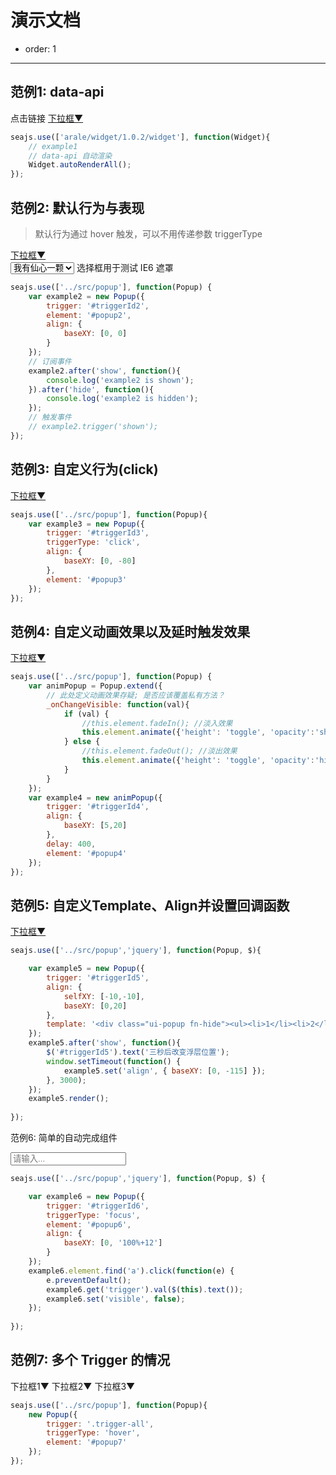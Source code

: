 # 演示文档

- order: 1

------------

<style>
    .fn-hide, .ui-popup {
        display: none;
    }
    .ui-popup {
        border: 1px solid #CCC;
        padding: 3px 5px;
        background: #EEE;
        margin: 0;
    }
    .ui-popup ul {
        margin: 0;
    }
    .ui-popup li {
        list-style: none;
    }
</style>

## 范例1: data-api

<div class="popup">
    点击链接
    <a href="#popup1" id="triggerId1">下拉框<span class="icon">▼</span></a>
    <ul class="ui-popup" id="popup1" data-widget="../src/popup" data-trigger="#triggerId1" data-trigger-type="click">
        <li><a href="http://aralejs.org#1">内容1</a></li>
        <li><a href="http://aralejs.org#2">内容2</a></li>
        <li><a href="http://aralejs.org#3">内容3</a></li>
        <li><a href="http://aralejs.org#4">内容4</a></li>
    </ul>
</div>

````javascript
seajs.use(['arale/widget/1.0.2/widget'], function(Widget){
    // example1
    // data-api 自动渲染
    Widget.autoRenderAll();
});
````

## 范例2: 默认行为与表现

> 默认行为通过 hover 触发，可以不用传递参数 triggerType

<div class="popup">
    <a href="#popup2" id="triggerId2">下拉框<span class="icon">▼</span></a>
    <ul class="fn-hide ui-popup" id="popup2">
        <li><a href="http://aralejs.org#1">内容1</a></li>
        <li><a href="http://aralejs.org#2">内容2</a></li>
        <li><a href="http://aralejs.org#3">内容3</a></li>
        <li><a href="http://aralejs.org#4">内容4</a></li>
    </ul>
</div>
<div class="selectbox">
    <select>
        <option>我有仙心一颗</option>
        <option>久被尘劳封锁</option>
        <option>何日尘尽光生</option>
        <option>照破山河万朵</option>
    </select>
    <span class="grey">选择框用于测试 IE6 遮罩</span>
</div>

````javascript
seajs.use(['../src/popup'], function(Popup) {
    var example2 = new Popup({
        trigger: '#triggerId2',
        element: '#popup2',
        align: {
            baseXY: [0, 0]
        }
    });
    // 订阅事件
    example2.after('show', function(){
        console.log('example2 is shown');
    }).after('hide', function(){
        console.log('example2 is hidden');
    });
    // 触发事件
    // example2.trigger('shown');
});
````

## 范例3: 自定义行为(click)

<div class="popup">
    <a href="#popup3" id="triggerId3">下拉框<span class="icon">▼</span></a>
    <ul class="fn-hide ui-popup" id="popup3">
        <li><a href="http://aralejs.org#1">内容1</a></li>
        <li><a href="http://aralejs.org#3">内容2</a></li>
        <li><a href="http://aralejs.org#3">内容3</a></li>
        <li><a href="http://aralejs.org#4">内容4</a></li>
    </ul>
</div>

````javascript
seajs.use(['../src/popup'], function(Popup){
    var example3 = new Popup({
        trigger: '#triggerId3',
        triggerType: 'click',
        align: {
            baseXY: [0, -80]
        },
        element: '#popup3'
    });
});
````

## 范例4: 自定义动画效果以及延时触发效果

<div class="popup">
    <a href="#popup4" id="triggerId4" title="400ms 后出现, 请稍安勿躁">下拉框<span class="icon">▼</span></a> 
    <ul class="fn-hide ui-popup" id="popup4">
        <li><a href="http://aralejs.org#1">内容1</a></li>
        <li><a href="http://aralejs.org#2">内容2</a></li>
        <li><a href="http://aralejs.org#3">内容3</a></li>
        <li><a href="http://aralejs.org#4">内容4</a></li>
    </ul>
</div>

````javascript
seajs.use(['../src/popup'], function(Popup) {
    var animPopup = Popup.extend({
        // 此处定义动画效果存疑; 是否应该覆盖私有方法？
        _onChangeVisible: function(val){
            if (val) {
                //this.element.fadeIn(); //淡入效果
                this.element.animate({'height': 'toggle', 'opacity':'show'}, 200);
            } else {
                //this.element.fadeOut(); //淡出效果
                this.element.animate({'height': 'toggle', 'opacity':'hide'}, 200);
            }
        }
    });
    var example4 = new animPopup({
        trigger: '#triggerId4',
        align: {
            baseXY: [5,20]
        },
        delay: 400,
        element: '#popup4'
    });
});
````

## 范例5: 自定义Template、Align并设置回调函数

<div class="popup">
    <a href="#" id="triggerId5">下拉框<span class="icon">▼</span></a>
</div>

````javascript
seajs.use(['../src/popup','jquery'], function(Popup, $){

    var example5 = new Popup({
        trigger: '#triggerId5',
        align: {
            selfXY: [-10,-10],
            baseXY: [0,20]
        },
        template: '<div class="ui-popup fn-hide"><ul><li>1</li><li>2</li><li>3</li><li>4</li></ul></div>'
    });
    example5.after('show', function(){
        $('#triggerId5').text('三秒后改变浮层位置');
        window.setTimeout(function() {
            example5.set('align', { baseXY: [0, -115] });
        }, 3000);
    });
    example5.render();
    
});
````

范例6: 简单的自动完成组件

<div class="popup">
    <input id="triggerId6" placeholder="请输入..." />
    <ul class="fn-hide ui-popup" id="popup6">
        <li><a href="http://aralejs.org#1">内容1</a></li>
        <li><a href="http://aralejs.org#2">内容2</a></li>
        <li><a href="http://aralejs.org#3">内容3</a></li>
        <li><a href="http://aralejs.org#4">内容4</a></li>
    </ul>
</div>

````javascript
seajs.use(['../src/popup','jquery'], function(Popup, $) {

    var example6 = new Popup({
        trigger: '#triggerId6',
        triggerType: 'focus',
        element: '#popup6',
        align: {
            baseXY: [0, '100%+12']
        }
    });
    example6.element.find('a').click(function(e) {
        e.preventDefault();
        example6.get('trigger').val($(this).text());
        example6.set('visible', false);
    });
    
});
````

## 范例7: 多个 Trigger 的情况

<div class="popup">
    <a class="trigger-all">下拉框1<span class="icon">▼</span></a>
    <a class="trigger-all">下拉框2<span class="icon">▼</span></a>
    <a class="trigger-all">下拉框3<span class="icon">▼</span></a>
    <ul class="fn-hide ui-popup" id="popup7">
        <li><a href="http://aralejs.org#1">内容1</a></li>
        <li><a href="http://aralejs.org#3">内容2</a></li>
        <li><a href="http://aralejs.org#3">内容3</a></li>
        <li><a href="http://aralejs.org#4">内容4</a></li>
    </ul>
</div>

````javascript
seajs.use(['../src/popup'], function(Popup){
    new Popup({
        trigger: '.trigger-all',
        triggerType: 'hover',
        element: '#popup7'
    });
});
````

